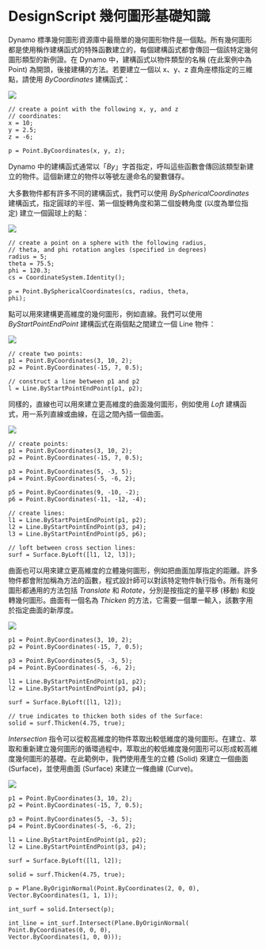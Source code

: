 

# DesignScript 幾何圖形基礎知識

Dynamo 標準幾何圖形資源庫中最簡單的幾何圖形物件是一個點。所有幾何圖形都是使用稱作建構函式的特殊函數建立的，每個建構函式都會傳回一個該特定幾何圖形類型的新例證。在 Dynamo 中，建構函式以物件類型的名稱 (在此案例中為 Point) 為開頭，後接建構的方法。若要建立一個以 x、y、z 直角座標指定的三維點，請使用 *ByCoordinates* 建構函式：

![](images/12-1/GeometryBasics_01.png)

```
// create a point with the following x, y, and z
// coordinates:
x = 10;
y = 2.5;
z = -6;

p = Point.ByCoordinates(x, y, z);
```

Dynamo 中的建構函式通常以「*By*」字首指定，呼叫這些函數會傳回該類型新建立的物件。這個新建立的物件以等號左邊命名的變數儲存。

大多數物件都有許多不同的建構函式，我們可以使用 *BySphericalCoordinates* 建構函式，指定圓球的半徑、第一個旋轉角度和第二個旋轉角度 (以度為單位指定) 建立一個圓球上的點：

![](images/12-1/GeometryBasics_02.png)

```
// create a point on a sphere with the following radius,
// theta, and phi rotation angles (specified in degrees)
radius = 5;
theta = 75.5;
phi = 120.3;
cs = CoordinateSystem.Identity();

p = Point.BySphericalCoordinates(cs, radius, theta,
phi);
```

點可以用來建構更高維度的幾何圖形，例如直線。我們可以使用 *ByStartPointEndPoint* 建構函式在兩個點之間建立一個 Line 物件：

![](images/12-1/GeometryBasics_03.png)

```
// create two points:
p1 = Point.ByCoordinates(3, 10, 2);
p2 = Point.ByCoordinates(-15, 7, 0.5);

// construct a line between p1 and p2
l = Line.ByStartPointEndPoint(p1, p2);
```

同樣的，直線也可以用來建立更高維度的曲面幾何圖形，例如使用 *Loft* 建構函式，用一系列直線或曲線，在這之間內插一個曲面。

![](images/12-1/GeometryBasics_04.png)

```
// create points:
p1 = Point.ByCoordinates(3, 10, 2);
p2 = Point.ByCoordinates(-15, 7, 0.5);

p3 = Point.ByCoordinates(5, -3, 5);
p4 = Point.ByCoordinates(-5, -6, 2);

p5 = Point.ByCoordinates(9, -10, -2);
p6 = Point.ByCoordinates(-11, -12, -4);

// create lines:
l1 = Line.ByStartPointEndPoint(p1, p2);
l2 = Line.ByStartPointEndPoint(p3, p4);
l3 = Line.ByStartPointEndPoint(p5, p6);

// loft between cross section lines:
surf = Surface.ByLoft([l1, l2, l3]);
```

曲面也可以用來建立更高維度的立體幾何圖形，例如把曲面加厚指定的距離。許多物件都會附加稱為方法的函數，程式設計師可以對該特定物件執行指令。所有幾何圖形都通用的方法包括 *Translate* 和 *Rotate*，分別是按指定的量平移 (移動) 和旋轉幾何圖形。曲面有一個名為 *Thicken* 的方法，它需要一個單一輸入，該數字用於指定曲面的新厚度。

![](images/12-1/GeometryBasics_05.png)

```
p1 = Point.ByCoordinates(3, 10, 2);
p2 = Point.ByCoordinates(-15, 7, 0.5);

p3 = Point.ByCoordinates(5, -3, 5);
p4 = Point.ByCoordinates(-5, -6, 2);

l1 = Line.ByStartPointEndPoint(p1, p2);
l2 = Line.ByStartPointEndPoint(p3, p4);

surf = Surface.ByLoft([l1, l2]);

// true indicates to thicken both sides of the Surface:
solid = surf.Thicken(4.75, true);
```

*Intersection* 指令可以從較高維度的物件萃取出較低維度的幾何圖形。在建立、萃取和重新建立幾何圖形的循環過程中，萃取出的較低維度幾何圖形可以形成較高維度幾何圖形的基礎。在此範例中，我們使用產生的立體 (Solid) 來建立一個曲面 (Surface)，並使用曲面 (Surface) 來建立一條曲線 (Curve)。

![](images/12-1/GeometryBasics_06.png)

```
p1 = Point.ByCoordinates(3, 10, 2);
p2 = Point.ByCoordinates(-15, 7, 0.5);

p3 = Point.ByCoordinates(5, -3, 5);
p4 = Point.ByCoordinates(-5, -6, 2);

l1 = Line.ByStartPointEndPoint(p1, p2);
l2 = Line.ByStartPointEndPoint(p3, p4);

surf = Surface.ByLoft([l1, l2]);

solid = surf.Thicken(4.75, true);

p = Plane.ByOriginNormal(Point.ByCoordinates(2, 0, 0),
Vector.ByCoordinates(1, 1, 1));

int_surf = solid.Intersect(p);

int_line = int_surf.Intersect(Plane.ByOriginNormal(
Point.ByCoordinates(0, 0, 0),
Vector.ByCoordinates(1, 0, 0)));
```


